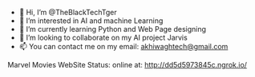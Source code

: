 - 👋 Hi, I’m @TheBlackTechTger
- 👀 I’m interested in AI and machine Learning
- 🌱 I’m currently learning Python and Web Page designing
- 💞️ I’m looking to collaborate on my AI project Jarvis
- 📫 You can contact me on my email: akhiwaghtech@gmail.com

Marvel Movies WebSite Status: online at: http://dd5d5973845c.ngrok.io/
<!---
TheBlackTechTger/TheBlackTechTger is a ✨ special ✨ repository because its `README.md` (this file) appears on your GitHub profile.
You can click the Preview link to take a look at your changes.
--->
